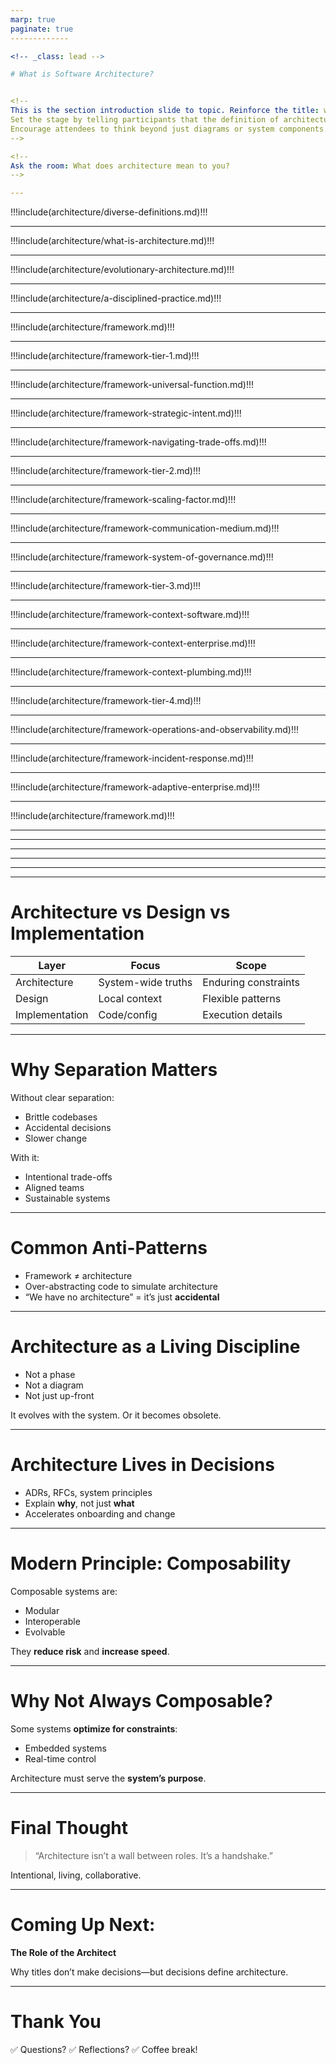 ```yaml
---
marp: true
paginate: true
-------------

<!-- _class: lead -->

# What is Software Architecture?


<!-- 
This is the section introduction slide to topic. Reinforce the title: with something like 'Defining Software Architecture.' 
Set the stage by telling participants that the definition of architecture is more nuanced and layered than most people think. 
Encourage attendees to think beyond just diagrams or system components. 
-->

<!-- 
Ask the room: What does architecture mean to you? 
-->

---
```

!!!include(architecture/diverse-definitions.md)!!!

---
!!!include(architecture/what-is-architecture.md)!!!

---
!!!include(architecture/evolutionary-architecture.md)!!!

---
!!!include(architecture/a-disciplined-practice.md)!!!

---
!!!include(architecture/framework.md)!!!

---
!!!include(architecture/framework-tier-1.md)!!!

---
!!!include(architecture/framework-universal-function.md)!!!

---
!!!include(architecture/framework-strategic-intent.md)!!!

---
!!!include(architecture/framework-navigating-trade-offs.md)!!!

---
!!!include(architecture/framework-tier-2.md)!!!

---
!!!include(architecture/framework-scaling-factor.md)!!!

---
!!!include(architecture/framework-communication-medium.md)!!!

---
!!!include(architecture/framework-system-of-governance.md)!!!

---
!!!include(architecture/framework-tier-3.md)!!!

---
!!!include(architecture/framework-context-software.md)!!!

---
!!!include(architecture/framework-context-enterprise.md)!!!

---
!!!include(architecture/framework-context-plumbing.md)!!!

---
!!!include(architecture/framework-tier-4.md)!!!

---
!!!include(architecture/framework-operations-and-observability.md)!!!

---
!!!include(architecture/framework-incident-response.md)!!!

---
!!!include(architecture/framework-adaptive-enterprise.md)!!!

---
!!!include(architecture/framework.md)!!!

---

---

---

---

---

---

# Architecture vs Design vs Implementation

<!-- presenter notes
Walk the audience through the difference between architecture (strategic, long-lasting), design (tactical, localized), and implementation (code-level realization). Use analogies like city planning vs building design vs interior decorating. Encourage them to reflect on where they spend their time—and if they’re making architectural decisions without realizing it.
-->

| Layer          | Focus              | Scope                |
| -------------- | ------------------ | -------------------- |
| Architecture   | System-wide truths | Enduring constraints |
| Design         | Local context      | Flexible patterns    |
| Implementation | Code/config        | Execution details    |

---

# Why Separation Matters

<!-- presenter notes
When these layers blur, we lose clarity and alignment. Reinforce that having separation improves traceability, ownership, and adaptability. Share a war story: a team that conflated architecture and implementation, and how it led to rigidity or technical debt.
-->

Without clear separation:

* Brittle codebases
* Accidental decisions
* Slower change

With it:

* Intentional trade-offs
* Aligned teams
* Sustainable systems

---

# Common Anti-Patterns

<!-- presenter notes
This slide lists traps. Explain how frameworks are tools—not architecture. Talk about over-engineering as a fear of change, and the myth of 'no architecture' as a refusal to engage in architectural thinking. These aren’t fringe errors—they’re common in fast-moving or under-resourced teams.
-->

* Framework ≠ architecture
* Over-abstracting code to simulate architecture
* “We have no architecture” = it’s just **accidental**

---

# Architecture as a Living Discipline

<!-- presenter notes
This is a key idea: Architecture must evolve. If it doesn’t, it calcifies. Encourage teams to revisit decisions, track assumptions, and allow feedback from runtime to inform structure. Ask: do you treat architecture as a living artifact, or a static slide deck? 
-->

* Not a phase
* Not a diagram
* Not just up-front

It evolves with the system. Or it becomes obsolete.

---

# Architecture Lives in Decisions

<!-- presenter notes
Reinforce that architecture is encoded in actual working systems—not just diagrams. Emphasize the value of decision records, lightweight RFCs, and principles. It’s not about volume—it’s about clarity. Good architecture documentation explains the *why*.
-->

* ADRs, RFCs, system principles
* Explain **why**, not just **what**
* Accelerates onboarding and change

---

# Modern Principle: Composability

<!-- presenter notes
Introduce composability as a modern principle that supports agility. Talk about how modular, interoperable components allow parts of a system to evolve independently. This reduces the blast radius of change and supports parallel team delivery. Give examples of UI design systems or Terraform modules.
-->

Composable systems are:

* Modular
* Interoperable
* Evolvable

They **reduce risk** and **increase speed**.

---

# Why Not Always Composable?

<!-- presenter notes
Not every system benefits from modularity. Some require tight coupling—like embedded systems. Remind attendees: architecture should serve the system’s purpose. Composability is powerful, but not always right. Discipline is knowing when *not* to apply a good idea.
-->

Some systems **optimize for constraints**:

* Embedded systems
* Real-time control

Architecture must serve the **system’s purpose**.

---

# Final Thought

<!-- presenter notes
Use this to reinforce the idea that architecture is collaborative. The handshake metaphor reminds us that roles blur—what matters is scope, consequence, and clarity. Invite questions or examples from the audience of how this has played out in their teams.
-->

> “Architecture isn’t a wall between roles. It’s a handshake.”

Intentional, living, collaborative.

---

# Coming Up Next:

<!-- presenter notes
Tease the next section of the workshop. Transition into the topic of the architect’s role—how influence, communication, and decision-making play out in practice. Let participants know they’ll explore the *human* side of architecture next.
-->

**The Role of the Architect**

Why titles don’t make decisions—but decisions define architecture.

---

# Thank You

<!-- presenter notes
Wrap the session with gratitude. Ask for quick feedback or reflection. Was anything unclear? What stuck with them? Encourage networking or casual chat during the break.
-->

✅ Questions?
✅ Reflections?
✅ Coffee break!
